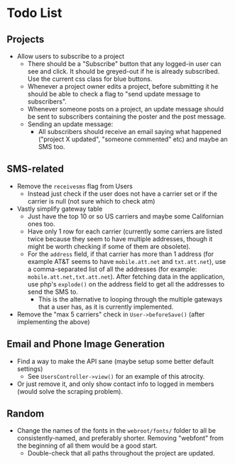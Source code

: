 Todo List
=========

Projects
--------

- Allow users to subscribe to a project
    - There should be a "Subscribe" button that any logged-in user can see and click. It should be greyed-out if he is already subscribed. Use the current css class for blue buttons.
    - Whenever a project owner edits a project, before submitting it he should be able to check a flag to "send update message to subscribers".
    - Whenever someone posts on a project, an update message should be sent to subscribers containing the poster and the post message.
    - Sending an update message:
        - All subscribers should receive an email saying what happened ("project X updated", "someone commented" etc) and maybe an SMS too.


SMS-related
-----------

- Remove the `receivesms` flag from Users
    - Instead just check if the user does not have a carrier set or if the carrier is null (not sure which to check atm)
- Vastly simplify gateway table
    - Just have the top 10 or so US carriers and maybe some Californian ones too.
    - Have only 1 row for each carrier (currently some carriers are listed twice because they seem to have multiple addresses, though it might be worth checking if some of them are obsolete).
    - For the `address` field, if that carrier has more than 1 address (for example AT&T seems to have `mobile.att.net` and `txt.att.net`), use a comma-separated list of all the addresses (for example: `mobile.att.net,txt.att.net`). After fetching data in the application, use php's `explode()` on the address field to get all the addresses to send the SMS to.
        - This is the alternative to looping through the multiple gateways that a user has, as it is currently implemented.
- Remove the "max 5 carriers" check in `User->beforeSave()` (after implementing the above)


Email and Phone Image Generation
--------------------------------

- Find a way to make the API sane (maybe setup some better default settings)
    - See `UsersController->view()` for an example of this atrocity.
- Or just remove it, and only show contact info to logged in members (would solve the scraping problem).


Random
------

- Change the names of the fonts in the `webroot/fonts/` folder to all be consistently-named, and preferably shorter. Removing "webfont" from the beginning of all them would be a good start.
    - Double-check that all paths throughout the project are updated.
